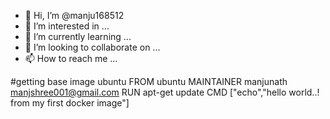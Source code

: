 - 👋 Hi, I’m @manju168512
- 👀 I’m interested in ...
- 🌱 I’m currently learning ...
- 💞️ I’m looking to collaborate on ...
- 📫 How to reach me ...

<!---
manju168512/manju168512 is a ✨ special ✨ repository because its `README.md` (this file) appears on your GitHub profile.
You can click the Preview link to take a look at your changes.
--->
#getting base image ubuntu
FROM ubuntu
MAINTAINER manjunath <manjshree001@gmail.com>
RUN apt-get update
CMD ["echo","hello world..! from my first docker image"]

